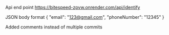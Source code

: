 Api end point
https://bitespeed-zpvw.onrender.com/api/identify

JSON body format
{
    "email": "123@gmail.com",
    "phoneNumber": "12345"
}

Added comments instead of multiple commits
